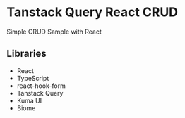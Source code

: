 # Tanstack Query React CRUD

Simple CRUD Sample with React

## Libraries

- React
- TypeScript
- react-hook-form
- Tanstack Query
- Kuma UI
- Biome
